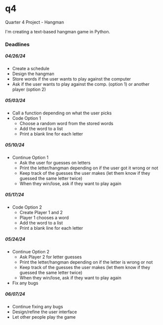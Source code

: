 # q4
<p>Quarter 4 Project - Hangman</p>
<p>I'm creating a text-based hangman game in Python.</p>

### Deadlines

##### 04/26/24
- Create a schedule
- Design the hangman
- Store words if the user wants to play against the computer
- Ask if the user wants to play against the comp. (option 1) or another player (option 2)

##### 05/03/24
- Call a function depending on what the user picks
- Code Option 1
    - Choose a random word from the stored words
    - Add the word to a list
    - Print a blank line for each letter

##### 05/10/24
- Continue Option 1
    - Ask the user for guesses on letters
    - Print the letter/hangman depending on if the user got it wrong or not
    - Keep track of the guesses the user makes (let them know if they guessed the same letter twice)
    - When they win/lose, ask if they want to play again
 
##### 05/17/24
- Code Option 2
    - Create Player 1 and 2
    - Player 1 chooses a word
    - Add the word to a list
    - Print a blank line for each letter

##### 05/24/24
- Continue Option 2
    - Ask Player 2 for letter guesses
    - Print the letter/hangman depending on if the letter is wrong or not
    - Keep track of the guesses the user makes (let them know if they guessed the same letter twice)
    - When they win/lose, ask if they want to play again
- Fix any bugs

##### 06/07/24
- Continue fixing any bugs
- Design/refine the user interface
- Let other people play the game

